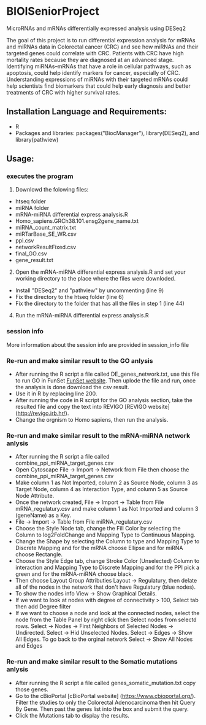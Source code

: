 # BIOISeniorProject
MicroRNAs and mRNAs differentially expressed analysis using DESeq2

The goal of this project is to run differential expression analysis for mRNAs and miRNAs data in Colorectal cancer (CRC) and see how miRNAs and their targeted genes could correlate with CRC. Patients with CRC have high mortality rates because they are diagnosed at an advanced stage. Identifying miRNAs–mRNAs that have a role in cellular pathways, such as apoptosis, could help identify markers for cancer, especially of CRC. Understanding expressions of miRNAs with their targeted mRNAs could help scientists find biomarkers that could help early diagnosis and better treatments of CRC with higher survival rates.

## Installation Language and Requirements:
- R
- Packages and libraries: packages("BiocManager"), library(DESeq2), and library(pathview)

## Usage:
### executes the program
1. Downlowd the folowing files:
- htseq folder
- miRNA folder
- mRNA-miRNA differential express analysis.R
- Homo_sapiens.GRCh38.101.ensg2gene_name.txt
- miRNA_count_matrix.txt
- miRTarBase_SE_WR.csv
- ppi.csv
- networkResultFixed.csv
- final_GO.csv
- gene_result.txt
2. Open the mRNA-miRNA differential express analysis.R and set your working directory to the place where the files were downloded.
- Install "DESeq2" and "pathview" by uncommenting (line 9)
- Fix the directory to the htseq folder (line 6)
- Fix the directory to the folder that has all the files in step 1 (line 44)
4. Run the mRNA-miRNA differential express analysis.R

### session info
More information about the session info are provided in session_info file

### Re-run and make similar result to the GO anlysis
- After running the R script a file called DE_genes_network.txt, use this file to run GO in FunSet [FunSet website](http://funset.uno/). Then uplode the file and run, once the analysis is done download the csv result.
- Use it in R by replacing line 200.
- After running the code in R script for the GO analysis section, take the resulted file and copy the text into REVIGO [REVIGO website] (http://revigo.irb.hr/).
- Change the orgnism to Homo sapiens, then run the analysis.

### Re-run and make similar result to the mRNA-miRNA network anlysis
- After running the R script a file called combine_ppi_miRNA_target_genes.csv
- Open Cytoscape File -> Import -> Network from File then choose the combine_ppi_miRNA_target_genes.csv
- Make column 1 as Not Imported, column 2 as Source Node, column 3 as Target Node, column 4 as Interaction Type, and column 5 as Source Node Attribute.
- Once the network created, File -> Import -> Table from File mRNA_regulatury.csv and make column 1 as Not Imported and column 3 (geneName) as a Key.
- File -> Import -> Table from File miRNA_regulatury.csv
- Choose the Style Node tab, change the Fill Color by selecting the Column to log2FoldChange and Mapping Type to Continuous Mapping.
- Change the Shape by selecting the Column to type and Mapping Type to Discrete Mapping and for the mRNA choose Ellipse and for miRNA choose Rectangle.
- Choose the Style Edge tab, change Stroke Color (Unselected) Column to interaction and Mapping Type to Discrete Mapping and for the PPI pick a green and for the mRNA-miRNA choose black. 
- Then choose Layout Group Attributies Layout -> Regulatury, then delate all of the nodes in the network that don't have Regulatury (blue nodes).
- To show the nodes info View -> Show Graphical Details.
- If we want to look at nodes with degree of connectivity > 100, Select tab then add Degree filter
- If we want to choose a node and look at the connected nodes, select the node from the Table Panel by right click then Select nodes from selectd rows. Select -> Nodes -> First Neighbors of Selected Nodes -> Undirected. Select -> Hid Unselected Nodes. Select -> Edges -> Show All Edges. To go back to the orginal network Select -> Show All Nodes and Edges

### Re-run and make similar result to the Somatic mutations anlysis
- After running the R script a file called genes_somatic_mutation.txt copy those genes. 
- Go to the cBioPortal [cBioPortal website] (https://www.cbioportal.org/). Filter the studies to only the Colorectal Adenocarcinoma then hit Query By Gene. Then past the genes list into the box and submit the query. 
- Click the Mutations tab to display the results.

